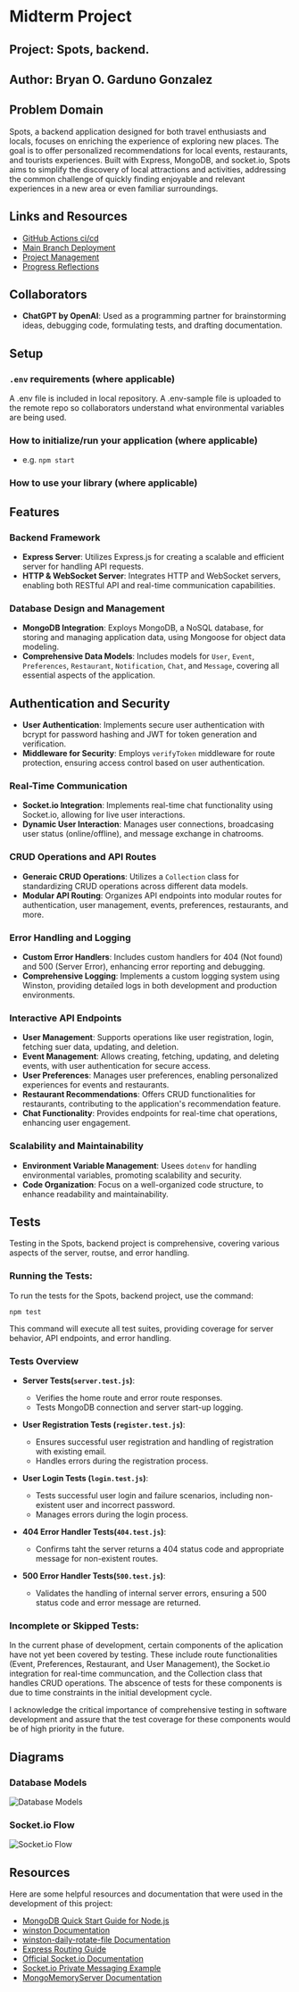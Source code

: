 # Midterm Project

## Project: Spots, backend.

## Author: Bryan O. Garduno Gonzalez

## Problem Domain

Spots, a backend application designed for both travel enthusiasts and locals, focuses on enriching the experience of exploring new places. The goal is to offer personalized recommendations for local events, restaurants, and tourists experiences. Built with Express, MongoDB, and socket.io, Spots aims to simplify the discovery of local attractions and activities, addressing the common challenge of quickly finding enjoyable and relevant experiences in a new area or even familiar surroundings.

## Links and Resources

- [GitHub Actions ci/cd](https://github.com/Spots-LLC/spots-backend/actions)
- [Main Branch Deployment](https://spots-backend.onrender.com)
- [Project Management](https://github.com/orgs/Spots-LLC/projects/1/views/1)
- [Progress Reflections](https://github.com/brosmar18/reading-notes/blob/main/code-401/midterm/reflections.md)


## Collaborators

- **ChatGPT by OpenAI**: Used as a programming partner for brainstorming ideas, debugging code, formulating tests, and drafting documentation.

## Setup

### `.env` requirements (where applicable)

A .env file is included in local repository. A .env-sample file is uploaded to the remote repo so collaborators understand what environmental variables are being used.

### How to initialize/run your application (where applicable)

- e.g. `npm start`

### How to use your library (where applicable)

## Features

### Backend Framework

- **Express Server**: Utilizes Express.js for creating a scalable and efficient server for handling API requests.
- **HTTP & WebSocket Server**: Integrates HTTP and WebSocket servers, enabling both RESTful API and real-time communication capabilities.

### Database Design and Management

- **MongoDB Integration**: Exploys MongoDB, a NoSQL database, for storing and managing application data, using Mongoose for object data modeling.
- **Comprehensive Data Models**: Includes models for `User`, `Event`, `Preferences`, `Restaurant`, `Notification`, `Chat`, and `Message`, covering all essential aspects of the application.

## Authentication and Security

- **User Authentication**: Implements secure user authentication with bcrypt for password hashing and JWT for token generation and verification.
- **Middleware for Security**: Employs `verifyToken` middleware for route protection, ensuring access control based on user authentication.

### Real-Time Communication

- **Socket.io Integration**: Implements real-time chat functionality using Socket.io, allowing for live user interactions.
- **Dynamic User Interaction**: Manages user connections, broadcasing user status (online/offline), and message exchange in chatrooms.

### CRUD Operations and API Routes

- **Generaic CRUD Operations**: Utilizes a `Collection` class for standardizing CRUD operations across different data models.
- **Modular API Routing**: Organizes API endpoints into modular routes for authentication, user management, events, preferences, restaurants, and more.

### Error Handling and Logging

- **Custom Error Handlers**: Includes custom handlers for 404 (Not found) and 500 (Server Error), enhancing error reporting and debugging.
- **Comprehensive Logging**: Implements a custom logging system using Winston, providing detailed logs in both development and production environments.

### Interactive API Endpoints

- **User Management**: Supports operations like user registration, login, fetching suer data, updating, and deletion.
- **Event Management**: Allows creating, fetching, updating, and deleting events, with user authentication for secure access.
- **User Preferences**: Manages user preferences, enabling personalized experiences for events and restaurants.
- **Restaurant Recommendations**: Offers CRUD functionalities for restaurants, contributing to the application's recommendation feature.
- **Chat Functionality**: Provides endpoints for real-time chat operations, enhancing user engagement.

### Scalability and Maintainability

- **Environment Variable Management**: Usees `dotenv` for handling environmental variables, promoting scalability and security.
- **Code Organization**: Focus on a well-organized code structure, to enhance readability and maintainability.

## Tests

Testing in the Spots, backend project is comprehensive, covering various aspects of the server, routse, and error handling.

### Running the Tests:

To run the tests for the Spots, backend project, use the command:

`npm test`

This command will execute all test suites, providing coverage for server behavior, API endpoints, and error handling.

### Tests Overview

- **Server Tests(`server.test.js`)**:
  - Verifies the home route and error route responses.
  - Tests MongoDB connection and server start-up logging.
- **User Registration Tests (`register.test.js`)**:

  - Ensures successful user registration and handling of registration with existing email.
  - Handles errors during the registration process.

- **User Login Tests (`login.test.js`)**:

  - Tests successful user login and failure scenarios, including non-existent user and incorrect password.
  - Manages errors during the login process.

- **404 Error Handler Tests(`404.test.js`)**:
  - Confirms taht the server returns a 404 status code and appropriate message for non-existent routes.
- **500 Error Handler Tests(`500.test.js`)**:
  - Validates the handling of internal server errors, ensuring a 500 status code and error message are returned.

### Incomplete or Skipped Tests:

In the current phase of development, certain components of the aplication have not yet been covered by testing. These include route functionalities (Event, Preferences, Restaurant, and User Management), the Socket.io integration for real-time communcation, and the Collection class that handles CRUD operations. The abscence of tests for these components is due to time constraints in the initial development cycle.

I acknowledge the critical importance of comprehensive testing in software development and assure that the test coverage for these components would be of high priority in the future.

## Diagrams

### Database Models

![Database Models](assets/databaseModels.png)

### Socket.io Flow

![Socket.io Flow](assets/socket-io-flow.png)

## Resources

Here are some helpful resources and documentation that were used in the development of this project:

- [MongoDB Quick Start Guide for Node.js](https://www.mongodb.com/docs/drivers/node/current/quick-start/)
- [winston Documentation](https://www.npmjs.com/package/winston)
- [winston-daily-rotate-file Documentation](https://www.npmjs.com/package/winston-daily-rotate-file)
- [Express Routing Guide](https://expressjs.com/en/guide/routing.html)
- [Official Socket.io Documentation](https://socket.io/get-started/chat)
- [Socket.io Private Messaging Example](https://socket.io/get-started/private-messaging-part-1/?fbclid=IwAR0zZ67vaXLTrCzU2hNS4_OsBEm_350-IF6XjnIi3qjEPgjTI6VQLiZTJHc)
- [MongoMemoryServer Documentation](https://github.com/nodkz/mongodb-memory-server)
